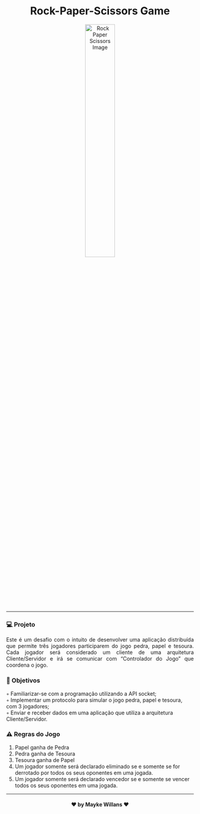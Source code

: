 <h1 align="center">
    Rock-Paper-Scissors Game
</h1>

<p align="center">
    <img width="40%" src="https://encrypted-tbn0.gstatic.com/images?q=tbn%3AANd9GcRP8bQAWR6JLBQP0Pg7GB-1c8YaKCwvz9ztrhwN5vjFO3MiExon&usqp=CAU" alt="Rock Paper Scissors Image"/>
</p>

_________

### :computer:  Projeto

<p align="justify">
Este é um desafio com o intuito de desenvolver uma aplicação distribuída que permite três jogadores participarem do jogo pedra, papel e tesoura. Cada jogador será considerado um cliente de uma arquitetura Cliente/Servidor e irá se comunicar com “Controlador do Jogo” que coordena o jogo.
</p>

### :memo:  Objetivos

◦ Familiarizar-se com a programação utilizando a API socket;<br>
◦ Implementar um protocolo para simular o jogo pedra, papel e tesoura, com 3 jogadores;<br>
◦ Enviar e receber dados em uma aplicação que utiliza a arquitetura Cliente/Servidor.

### :warning:   Regras do Jogo

1. Papel ganha de Pedra
2. Pedra ganha de Tesoura
3. Tesoura ganha de Papel
4. Um jogador somente será declarado eliminado se e somente se for derrotado por todos os seus oponentes em uma jogada.
5. Um jogador somente será declarado vencedor se e somente se vencer todos os seus oponentes em uma jogada.

_________

<h4 align="center"> ♥ by Mayke Willans ♥ </h4>
